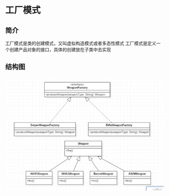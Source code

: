 # 工厂模式

## 简介
   工厂模式是类的创建模式，又叫虚拟构造模式或者多态性模式
   工厂模式是定义一个创建产品对象的接口，具体的创建放在子类中去实现
   
## 结构图
   ![结构图](./images/factory/factory.png "")

